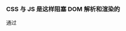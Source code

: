 ### CSS 与 JS 是这样阻塞 DOM 解析和渲染的

通过<script>与<link>引入外部资源，当解析到该标签的时候，会进行下载。
```
- 1.CSS脚本的加载不会阻塞 DOM 解析过程，但是会阻塞渲染过程(painting)

- 2.JS脚本的加载与执行会阻塞 DOM 解析过程, 但是不会阻塞后续资源的加载

- 3.JS脚本的加载中，如果你确定没必要阻塞 DOM 解析的话，不妨按需要加上 defer 或者 async 属性，此时脚本下载的过程中是不会阻塞 DOM 解析的。

- 4.浏览器遇到 <script>且没有 defer 或 async 属性的标签时，为了为<script>标签内部的js提供最新的信息，会触发页面的回流、重绘过程。

- 5.如果前面 CSS 资源尚未加载完毕时，浏览器会等待它加载完毕之后再执行脚本。即 css 不阻塞 js 的加载，但阻塞它的执行。
```
所以<script>最好放底部(防止阻塞DOM解析)。<link>最好放头部(为渲染过程提供样式)。如果头部同时有<script>与<link>的情况下，最好将<script>放在<link>上面(为了防止CSS脚本加载时间过长，使js等待时间也很长)dd